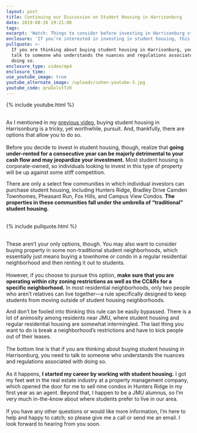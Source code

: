 ```yaml
---
layout: post
title: Continuing our Discussion on Student Housing in Harrisonburg
date: 2019-08-26 19:21:00
tags:
excerpt: 'Watch: Things to consider before investing in Harrisonburg student housing'
enclosure: 'If you’re interested in investing in student housing, this message is for you.'
pullquote: >-
  If you are thinking about buying student housing in Harrisonburg, you need to
  talk to someone who understands the nuances and regulations associated with
  doing so.
enclosure_type: video/mp4
enclosure_time:
use_youtube_image: true
youtube_alternate_image: /uploads/cohen-youtube-3.jpg
youtube_code: qrwSxlstTz0
---
```


{% include youtube.html %}

<br>As I mentioned in my [previous video](https://www.youtube.com/watch?v=3tVkU7fLB7Q&amp;feature=youtu.be)[,](__notset__) buying student housing in Harrisonburg is a tricky, yet worthwhile, pursuit. And, thankfully, there are options that allow you to do so.&nbsp;<br>&nbsp;<br>Before you decide to invest in student housing, though, realize that **going under-rented for a consecutive year can be majorly detrimental to your cash flow and may jeopardize your investment.** Most student housing is corporate-owned, so individuals looking to invest in this type of property will be up against some stiff competition.&nbsp;

There are only a select few communities in which individual investors can purchase student housing, including Hunters Ridge, Bradley Drive Camden Townhomes, Pheasant Run, Fox Hills, and Campus View Condos. **The properties in these communities fall under the umbrella of “traditional” student housing.<br>&nbsp;**

{% include pullquote.html %}

<br>These aren’t your only options, though. You may also want to consider buying property in some non-traditional student neighborhoods, which essentially just means buying a townhome or condo in a regular residential neighborhood and then renting it out to students.&nbsp;<br>&nbsp;<br>However, if you choose to pursue this option, **make sure that you are operating within city zoning restrictions as well as the CC&Rs for a specific neighborhood.** In most residential neighborhoods, only two people who aren’t relatives can live together—a rule specifically designed to keep students from moving outside of student housing neighborhoods.&nbsp;

And don’t be fooled into thinking this rule can be easily bypassed. There is a lot of animosity among residents near JMU, where student housing and regular residential housing are somewhat intermingled. The last thing you want to do is break a neighborhood’s restrictions and have to kick people out of their leases.&nbsp;<br>&nbsp;<br>The bottom line is that if you are thinking about buying student housing in Harrisonburg, you need to talk to someone who understands the nuances and regulations associated with doing so.&nbsp;<br>&nbsp;<br>As it happens, **I started my career by working with student housing.** I got my feet wet in the real estate industry at a property management company, which opened the door for me to sell nine condos in Hunters Ridge in my first year as an agent. Beyond that, I happen to be a JMU alumnus, so I’m very much in-the-know about where students prefer to live in our area.&nbsp;<br>&nbsp;<br>If you have any other questions or would like more information, I’m here to help and happy to catch; so please give me a call or send me an email. I look forward to hearing from you soon.